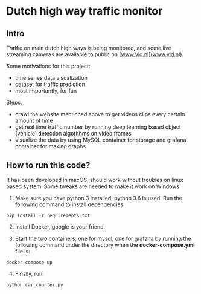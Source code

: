 # Dutch high way traffic monitor

## Intro
Traffic on main dutch high ways is being monitored, and some live streaming cameras are
available to public on [www.vid.nl](www.vid.nl).

Some motivations for this project:
 - time series data visualization 
 - dataset for traffic prediction
 - most importantly, for fun

Steps:
 - crawl the website mentioned above to get videos clips every certain
amount of time
 - get real time traffic number by running deep learning based object (vehicle) detection algorithms
on video frames
 - visualize the data by using MySQL container for storage and grafana container for making graphs
 

## How to run this code?


It has been developed in macOS, should work without troubles on linux based system. Some tweaks are needed to
make it work on Windows.

1. Make sure you have python 3 installed, python 3.6 is used. Run the following command to install dependencies:

```
pip install -r requirements.txt
```

2. Install Docker, google is your friend.

3. Start the two containers, one for mysql, one for grafana by running the following command under the directory when the **docker-compose.yml** file is:

```
docker-compose up
```
4. Finally, run:
```
python car_counter.py 
```

